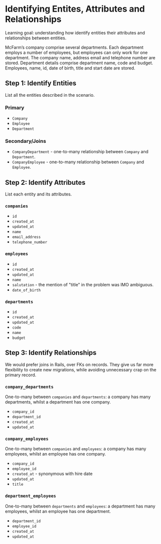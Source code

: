 # Identifying Entites, Attributes and Relationships

Learning goal: understanding how identify entities their attributes and
relationships between entities.

McFarm’s company comprise several departments. Each department employs a number
of employees, but employees can only work for one department. The company name,
address email and telephone number are stored. Department details comprise
department name, code and budget. Employees, name, id, date of birth, title and
start date are stored.

## Step 1: Identify Entities
List all the entities described in the scenario.

### Primary

- `Company`
- `Employee`
- `Department`

### Secondary/Joins

- `CompanyDepartment` - one-to-many relationship between `Company` and `Department`.
- `CompanyEmployee` - one-to-many relationship between `Company` and `Employee`.

## Step 2: Identify Attributes
List each entity and its attributes.

### `companies`

- `id`
- `created_at`
- `updated_at`
- `name`
- `email_address`
- `telephone_number`

### `employees`

- `id`
- `created_at`
- `updated_at`
- `name`
- `salutation` - the mention of "title" in the problem was IMO ambiguous.
- `date_of_birth`

### `departments`

- `id`
- `created_at`
- `updated_at`
- `code`
- `name`
- `budget`

## Step 3: Identify Relationships
We would prefer joins in Rails, over FKs on records. They give us far more
flexibility to create new migrations, while avoiding unnecessary crap on the
primary record.

### `company_departments`
One-to-many between `companies` and `departments`: a company has many
departments, whilst a department has one company.

- `company_id`
- `department_id`
- `created_at`
- `updated_at`

### `company_employees`
One-to-many between `companies` and `employees`: a company has many
employees, whilst an employee has one company.

- `company_id`
- `employee_id`
- `created_at` - synonymous with hire date
- `updated_at`
- `title`

### `department_employees`
One-to-many between `departments` and `employees`: a department has many
employees, whilst an employee has one department.

- `department_id`
- `employee_id`
- `created_at`
- `updated_at` 
